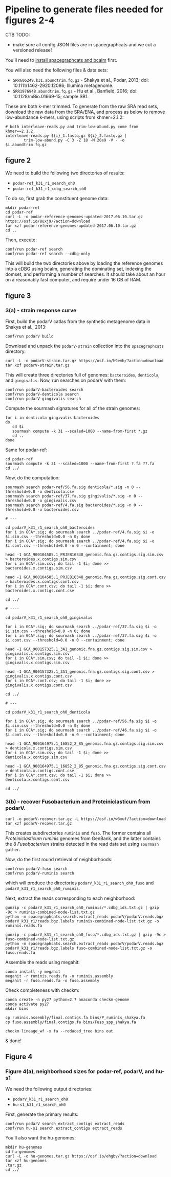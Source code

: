 # Pipeline to generate files needed for figures 2-4

CTB TODO:
* make sure all config JSON files are in spacegraphcats and we cut a versioned
  release!

You'll need to [install spacegraphcats and bcalm](https://github.com/spacegraphcats/spacegraphcats/blob/master/doc/installing-spacegraphcats.md) first.

You will also need the following files & data sets:

* `SRR606249.k31.abundtrim.fq.gz` - Shakya et al., Podar, 2013; doi: 10.1111/1462-2920.12086; Illumina metagenome.
* `SRR1976948.abundtrim.fq.gz` - Hu et al., Banfield, 2016; doi: 10.1128/mBio.01669-15; sample SB1.

These are both k-mer trimmed. To generate from the raw SRA read sets,
download the raw data from the SRA/ENA, and process as below to remove
low-abundance k-mers, using scripts from khmer=2.1.2:

```
# both interleave-reads.py and trim-low-abund.py come from khmer==2.1.2.
interleave-reads.py ${i}_1.fastq.gz ${i}_2.fastq.gz | 
        trim-low-abund.py -C 3 -Z 18 -M 20e9 -V - -o $i.abundtrim.fq.gz
```

## figure 2

We need to build the following two directories of results:

* `podar-ref_k31_r1_search_oh0`
* `podar-ref_k31_r1_cdbg_search_oh0`

To do so, first grab the constituent genome data:

```
mkdir podar-ref
cd podar-ref
curl -L -o podar-reference-genomes-updated-2017.06.10.tar.gz https://osf.io/8uxj9/?action=download
tar xzf podar-reference-genomes-updated-2017.06.10.tar.gz
cd ..
```

Then, execute:

```
conf/run podar-ref search
conf/run podar-ref search --cdbg-only
```

This will build the two directories above by loading the reference
genomes into a cDBG using bcalm, generating the dominating set,
indexing the domset, and performing a number of searches. It should
take about an hour on a reasonably fast computer, and require under 16
GB of RAM.

## figure 3

### 3(a) - strain response curve

First, build the podarV catlas from the synthetic metagenome data
in Shakya et al., 2013:
```
conf/run podarV build
```

Download and unpack the `podarV-strain` collection into the
`spacegraphcats` directory:

```
curl -L -o podarV-strain.tar.gz https://osf.io/h9emb/?action=download
tar xzf podarV-strain.tar.gz
```
This will create three directories full of genomes: `bacteroides`,
 `denticola`, and `gingivalis`. Now, run searches on podarV with them:
```
conf/run podarV-bacteroides search
conf/run podarV-denticola search
conf/run podarV-gingivalis search
```

Compute the sourmash signatures for all of the strain genomes:
```
for i in denticola gingivalis bacteroides
do
   cd $i
   sourmash compute -k 31 --scaled=1000 --name-from-first *.gz
   cd ..
done
```

Same for podar-ref:
```
cd podar-ref
sourmash compute -k 31 --scaled=1000 --name-from-first ?.fa ??.fa
cd ../
```

Now, do the computation:

```
sourmash search podar-ref/56.fa.sig denticola/*.sig -n 0 --threshold=0.0 -o denticola.csv
sourmash search podar-ref/37.fa.sig gingivalis/*.sig -n 0 --threshold=0.0 -o gingivalis.csv
sourmash search podar-ref/4.fa.sig bacteroides/*.sig -n 0 --threshold=0.0 -o bacteroides.csv 

# ---

cd podarV_k31_r1_search_oh0_bacteroides
for i in GCA*.sig; do sourmash search ../podar-ref/4.fa.sig $i -o $i.sim.csv --threshold=0.0 -n 0; done
for i in GCA*.sig; do sourmash search ../podar-ref/4.fa.sig $i -o $i.cont.csv --threshold=0.0 -n 0 --containment; done

head -1 GCA_900104585.1_PRJEB16348_genomic.fna.gz.contigs.sig.sim.csv > bacteroides.x.contigs.sim.csv
for i in GCA*.sim.csv; do tail -1 $i; done >> bacteroides.x.contigs.sim.csv

head -1 GCA_900104585.1_PRJEB16348_genomic.fna.gz.contigs.sig.cont.csv > bacteroides.x.contigs.cont.csv
for i in GCA*.cont.csv; do tail -1 $i; done >> bacteroides.x.contigs.cont.csv

cd ../

# ----

cd podarV_k31_r1_search_oh0_gingivalis

for i in GCA*.sig; do sourmash search ../podar-ref/37.fa.sig $i -o $i.sim.csv --threshold=0.0 -n 0; done
for i in GCA*.sig; do sourmash search ../podar-ref/37.fa.sig $i -o $i.cont.csv --threshold=0.0 -n 0 --containment; done

head -1 GCA_900157325.1_3A1_genomic.fna.gz.contigs.sig.sim.csv > gingivalis.x.contigs.sim.csv
for i in GCA*.sim.csv; do tail -1 $i; done >> gingivalis.x.contigs.sim.csv

head -1 GCA_900157325.1_3A1_genomic.fna.gz.contigs.sig.cont.csv > gingivalis.x.contigs.cont.csv
for i in GCA*.cont.csv; do tail -1 $i; done >> gingivalis.x.contigs.cont.csv

cd ../

# ---

cd podarV_k31_r1_search_oh0_denticola

for i in GCA*.sig; do sourmash search ../podar-ref/56.fa.sig $i -o $i.sim.csv --threshold=0.0 -n 0; done
for i in GCA*.sig; do sourmash search ../podar-ref/46.fa.sig $i -o $i.cont.csv --threshold=0.0 -n 0 --containment; done

head -1 GCA_900164975.1_16852_2_85_genomic.fna.gz.contigs.sig.sim.csv > denticola.x.contigs.sim.csv
for i in GCA*.sim.csv; do tail -1 $i; done >> denticola.x.contigs.sim.csv

head -1 GCA_900164975.1_16852_2_85_genomic.fna.gz.contigs.sig.cont.csv > denticola.x.contigs.cont.csv
for i in GCA*.cont.csv; do tail -1 $i; done >> denticola.x.contigs.cont.csv

cd ../

```

### 3(b) - recover Fusobacterium and Proteiniclasticum from podarV.

```
curl -o podarV-recover.tar.gz -L https://osf.io/w3xuf/?action=download
tar xzf podarV-recover.tar.gz
```
This creates subdirectories `ruminis` and `fuso`.  The former contains
all *Proteiniclasticum ruminis* genomes from GenBank, and the latter
contains the 8 *Fusobacterium* strains detected in the read data set
using `sourmash gather`.

Now, do the first round retrieval of neighborhoods:

```
conf/run podarV-fuso search
conf/run podarV-ruminis search
```

which will produce the directories `podarV_k31_r1_search_oh0_fuso` and
`podarV_k31_r1_search_oh0_ruminis`.

Next, extract the reads corresponding to each neighborhood:

```
gunzip -c podarV_k31_r1_search_oh0_ruminis/*.cdbg_ids.txt.gz | gzip -9c > ruminis-combined-node-list.txt.gz
python -m spacegraphcats.search.extract_reads podarV/podarV.reads.bgz podarV_k31_r1/reads.bgz.labels ruminis-combined-node-list.txt.gz -o ruminis.reads.fa

gunzip -c podarV_k31_r1_search_oh0_fuso/*.cdbg_ids.txt.gz | gzip -9c > fuso-combined-node-list.txt.gz
python -m spacegraphcats.search.extract_reads podarV/podarV.reads.bgz podarV_k31_r1/reads.bgz.labels fuso-combined-node-list.txt.gz -o fuso.reads.fa
```

Assemble the reads using megahit:

```
conda install -y megahit
megahit -r ruminis.reads.fa -o ruminis.assembly
megahit -r fuso.reads.fa -o fuso.assembly
```

Check completeness with checkm:
```
conda create -n py27 python=2.7 anaconda checkm-genome
conda activate py27
mkdir bins

cp ruminis.assembly/final.contigs.fa bins/P_ruminis_shakya.fa
cp fuso.assembly/final.contigs.fa bins/Fuso_spp_shakya.fa

checkm lineage_wf -x fa --reduced_tree bins out
```

& done!

## Figure 4

### Figure 4(a), neighborhood sizes for podar-ref, podarV, and hu-s1

We need the following output directories:

* `podarV_k31_r1_search_oh0`
* `hu-s1_k31_r1_search_oh0`

First, generate the primary results:
```
conf/run podarV search extract_contigs extract_reads
conf/run hu-s1 search extract_contigs extract_reads
```

You'll also want the hu-genomes:

```
mkdir hu-genomes
cd hu-genomes
curl -L -o hu-genomes.tar.gz https://osf.io/ehgbv/?action=download
tar xzf hu-genomes
.tar.gz
cd ../
```

